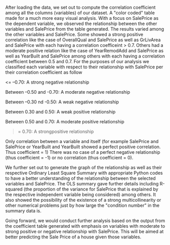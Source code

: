 After loading the data, we set out to compute the correlation coefficient among all the columns (variables) of our dataset.
A "color coded" table made for a much more easy visual analysis.
With a focus on SalePrice as the dependent variable, we observed the relationship between the other variables and SalePrice from the table generated.
The results varied among the other variables and SalePrice. 
Some showed a strong positive correlation like the case of OverallQual and SalePrice as well as GrLivArea and SalePrice with each having a correlation coefficeint > 0.7.
Others had a moderate positive relation like the case of YearRemodAdd and SalePrice as well as YearBuilt and SalePrice among others with each having a correlation coefficient between 0.5 and 0.7.
For the purposes of our analysis we classified each variable with respect to their relationship with SalePrice per their correlation coefficient as follow

<= –0.70: A strong negative relationship

Between –0.50 and -0.70: A moderate negative relationship

Between –0.30 nd -0.50: A weak negative relationship

Between 0.30 and 0.50: A weak positive relationship

Between 0.50 and 0.70: A moderate positive relationship

>= 0.70: A strongpositive relationship

Only correlation between a variable and itself (for example SalePrice and SalePrice or YearBuilt and YearBuilt showed a perfect positive correlation. Thus coefficient = 1)
There was no case of a perfect negative relationship (thus coefficient = -1) or no correlation (thus coefficient = 0).


We further set out to generate the graph of the relationship as well as their respective Ordinary Least Square Summary with appropriate Python codes to have a better understanding of the relationship between the selected variables and SalePrice.
The OLS summary gave further details including R-squared (the proportion of the variance for SalePrice that is explained by the respective independent variable being considered) among others.
It also showed the possibility of the existence of a strong multicollinearity or other numerical problems just by how large the "condition number" in the summary data is.

Going forward, we would conduct further analysis based on the output from the coefficient table generated with emphasis on variables with moderate to strong positive or negative relationship with SalePrice.
This will be aimed at better predicting the Sale Price of a house given those variables.
